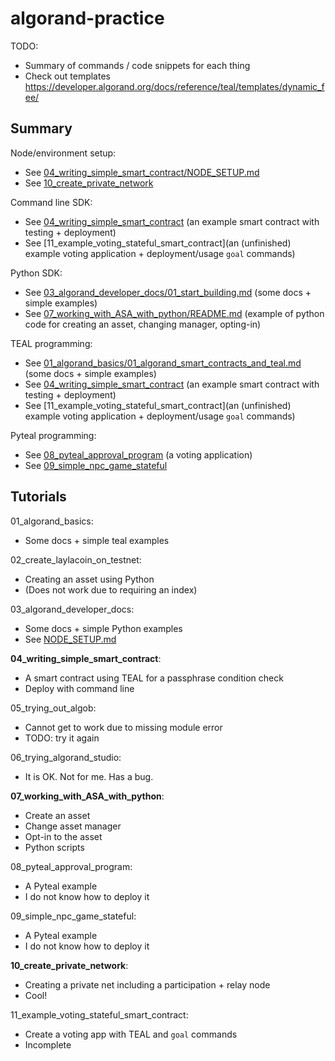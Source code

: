 # algorand-practice

TODO:
* Summary of commands / code snippets for each thing
* Check out templates https://developer.algorand.org/docs/reference/teal/templates/dynamic_fee/

## Summary

Node/environment setup:
* See [04_writing_simple_smart_contract/NODE_SETUP.md](04_writing_simple_smart_contract/NODE_SETUP.md)
* See [10_create_private_network](10_create_private_network)

Command line SDK:
* See [04_writing_simple_smart_contract](04_writing_simple_smart_contract) (an example smart contract with testing + deployment)
* See [11_example_voting_stateful_smart_contract](an (unfinished) example voting application + deployment/usage `goal` commands)

Python SDK:
* See [03_algorand_developer_docs/01_start_building.md](03_algorand_developer_docs/01_start_building.md) (some docs + simple examples)
* See [07_working_with_ASA_with_python/README.md](07_working_with_ASA_with_python/README.md) (example of python code for creating an asset, changing manager, opting-in)

TEAL programming:
* See [01_algorand_basics/01_algorand_smart_contracts_and_teal.md](01_algorand_basics/01_algorand_smart_contracts_and_teal.md) (some docs + simple examples)
* See [04_writing_simple_smart_contract](04_writing_simple_smart_contract) (an example smart contract with testing + deployment)
* See [11_example_voting_stateful_smart_contract](an (unfinished) example voting application + deployment/usage `goal` commands)

Pyteal programming:
* See [08_pyteal_approval_program](08_pyteal_approval_program) (a voting application)
* See [09_simple_npc_game_stateful](09_simple_npc_game_stateful)

## Tutorials

01_algorand_basics:
* Some docs + simple teal examples

02_create_laylacoin_on_testnet:
* Creating an asset using Python
* (Does not work due to requiring an index)

03_algorand_developer_docs:
* Some docs + simple Python examples
* See [NODE_SETUP.md](04_writing_simple_smart_contract/NODE_SETUP.md)

**04_writing_simple_smart_contract**:
* A smart contract using TEAL for a passphrase condition check
* Deploy with command line

05_trying_out_algob:
* Cannot get to work due to missing module error
* TODO: try it again

06_trying_algorand_studio:
* It is OK. Not for me. Has a bug.

**07_working_with_ASA_with_python**:
* Create an asset
* Change asset manager
* Opt-in to the asset
* Python scripts

08_pyteal_approval_program:
* A Pyteal example
* I do not know how to deploy it

09_simple_npc_game_stateful:
* A Pyteal example
* I do not know how to deploy it

**10_create_private_network**:
* Creating a private net including a participation + relay node
* Cool!

11_example_voting_stateful_smart_contract:
* Create a voting app with TEAL and `goal` commands
* Incomplete

